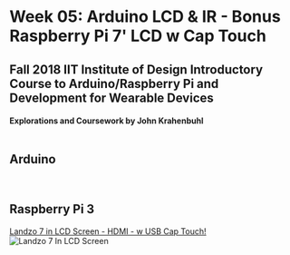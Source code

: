 <h1>Week 05: Arduino LCD & IR - Bonus Raspberry Pi 7' LCD w Cap Touch
<h2>Fall 2018 IIT Institute of Design Introductory Course to Arduino/Raspberry Pi and Development for Wearable Devices

<h4>Explorations and Coursework by John Krahenbuhl </br></br></h2>

<h2>Arduino</h2> 
</br>

<h2>Raspberry Pi 3</h2>


[Landzo 7 in LCD Screen - HDMI - w USB Cap Touch!](https://www.amazon.com/LANDZO-Touch-Screen-Raspberry-Display/dp/B01ID5BQTC/ref=sr_1_1?ie=UTF8&qid=1537481301&sr=8-1&keywords=landzo+7+inch+screen)
</br>
![Landzo 7 In LCD Screen](https://images-na.ssl-images-amazon.com/images/I/41ExtMMYuUL._AC_US436_FMwebp_QL65_.jpg)
</br>

